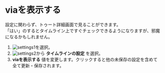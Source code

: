 # viaを表示する
設定に関わらず、トゥート詳細画面で見ることができます。   
「はい」のするとタイムライン上ですぐチェックできるようになりますが、邪魔になるかもしれません。  

1. ![settings1](https://dl.thedesk.top/media/settings1.PNG)を選択。
1. ![settings2](https://dl.thedesk.top/media/settings2.PNG)から __タイムラインの設定__ を選択。
1.  __viaを表示する__ 値を変更します。クリックすると他の未保存の設定を含めて全て更新・保存されます。

